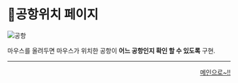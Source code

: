 # 📌공항위치 페이지   

![공항](https://user-images.githubusercontent.com/88878686/182324015-b417121c-31cb-4605-885b-031ba3fbc6f6.png)   

마우스를 올려두면 마우스가 위치한 공항이 **어느 공항인지 확인 할 수 있도록** 구현.

***
<div align="right">   
  
[메인으로~!!](https://github.com/kwanwwok/finalproject/blob/main/%EA%B5%AC%ED%98%84%EC%84%A4%EB%AA%85/%EA%B4%80%EB%A6%AC%EC%9E%90%20%EB%A9%94%EC%9D%B8.md)   

</div>
